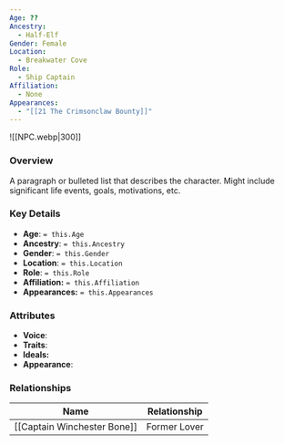 ```yaml
---
Age: ??
Ancestry:
  - Half-Elf
Gender: Female
Location:
  - Breakwater Cove
Role:
  - Ship Captain
Affiliation:
  - None
Appearances:
  - "[[21 The Crimsonclaw Bounty]]"
---
```


![[NPC.webp|300]]

### Overview
A paragraph or bulleted list that describes the character. Might include significant life events, goals, motivations, etc.

### Key Details
- **Age**: `= this.Age`
- **Ancestry**: `= this.Ancestry`
- **Gender**: `= this.Gender`
- **Location**: `= this.Location`
- **Role**: `= this.Role`
- **Affiliation:** `= this.Affiliation`
- **Appearances:** `= this.Appearances`

### Attributes
- **Voice**: 
- **Traits**: 
- **Ideals:** 
- **Appearance**: 

### Relationships

| Name                        | Relationship |
| --------------------------- | ------------ |
| [[Captain Winchester Bone]] | Former Lover |

